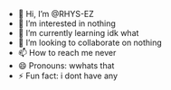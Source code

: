 - 👋 Hi, I’m @RHYS-EZ
- 👀 I’m interested in nothing
- 🌱 I’m currently learning idk what
- 💞️ I’m looking to collaborate on nothing
- 📫 How to reach me never
- 😄 Pronouns: wwhats that
- ⚡ Fun fact: i dont have any

<!---
RHYS-EZ/RHYS-EZ is a ✨ special ✨ repository because its `README.md` (this file) appears on your GitHub profile.
You can click the Preview link to take a look at your changes.
--->
